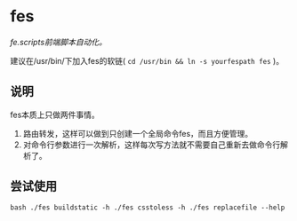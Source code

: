 # fes
*fe.scripts前端脚本自动化。*

建议在/usr/bin/下加入fes的软链( `cd /usr/bin && ln -s yourfespath fes` )。
## 说明
fes本质上只做两件事情。

1. 路由转发，这样可以做到只创建一个全局命令fes，而且方便管理。
2. 对命令行参数进行一次解析，这样每次写方法就不需要自己重新去做命令行解析了。

## 尝试使用
`` bash
./fes buildstatic -h
./fes csstoless -h
./fes replacefile --help
``
